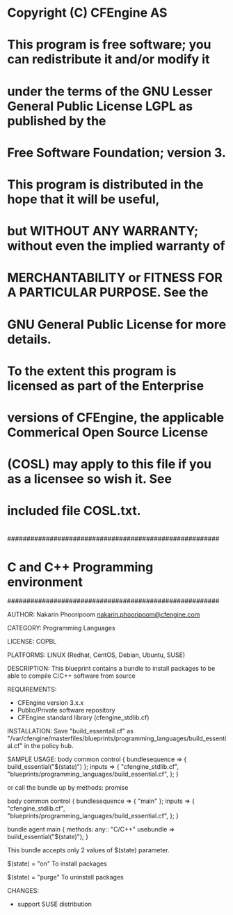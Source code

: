 #
#  Copyright (C) CFEngine AS
# 
#  This program is free software; you can redistribute it and/or modify it
#  under the terms of the GNU Lesser General Public License LGPL as published by the
#  Free Software Foundation; version 3.
#   
#  This program is distributed in the hope that it will be useful,
#  but WITHOUT ANY WARRANTY; without even the implied warranty of
#  MERCHANTABILITY or FITNESS FOR A PARTICULAR PURPOSE.  See the
#  GNU General Public License for more details.
#
#  To the extent this program is licensed as part of the Enterprise
#  versions of CFEngine, the applicable Commerical Open Source License
#  (COSL) may apply to this file if you as a licensee so wish it. See
#  included file COSL.txt.
#
#######################################################
# C and C++ Programming environment
#######################################################

AUTHOR:
 Nakarin Phooripoom <nakarin.phooripoom@cfengine.com>

CATEGORY:
 Programming Languages

LICENSE:
 COPBL

PLATFORMS:
 LINUX (Redhat, CentOS, Debian, Ubuntu, SUSE)

DESCRIPTION:
 This blueprint contains a bundle to install packages to be able to compile C/C++ software from source

REQUIREMENTS:
 * CFEngine version 3.x.x
 * Public/Private software repository
 * CFEngine standard library (cfengine_stdlib.cf)

INSTALLATION:
 Save "build_essentail.cf" as "/var/cfengine/masterfiles/blueprints/programming_languages/build_essential.cf" in the policy hub.

SAMPLE USAGE:
 body common control
 {
  bundlesequence => { build_essential("$(state)") };
          inputs => {
                     "cfengine_stdlib.cf",
                     "blueprints/programming_languages/build_essential.cf", 
                    };
 }

 or call the bundle up by methods: promise

 body common control
 {
  bundlesequence => { "main" };
          inputs => {
                     "cfengine_stdlib.cf",
                     "blueprints/programming_languages/build_essential.cf", 
                    };
 }

 bundle agent main
 {
  methods:
   any::
    "C/C++" usebundle => build_essential("$(state)");
 }

 This bundle accepts only 2 values of $(state) parameter.

 $(state) = "on"
  To install packages

 $(state) = "purge"
  To uninstall packages

CHANGES:
 * support SUSE distribution
